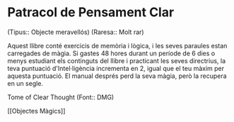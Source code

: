 # Patracol de Pensament Clar

(Tipus:: Objecte meravellós) (Raresa:: Molt rar)

Aquest llibre conté exercicis de memòria i lògica, i les seves paraules estan carregades de màgia. Si gastes 48 hores durant un període de 6 dies o menys estudiant els continguts del llibre i practicant les seves directrius, la teva puntuació d'Intel·ligència incrementa en 2, igual que el teu màxim per aquesta puntuació. El manual després perd la seva màgia, però la recupera en un segle.

Tome of Clear Thought (Font:: DMG)

[[Objectes Màgics]]